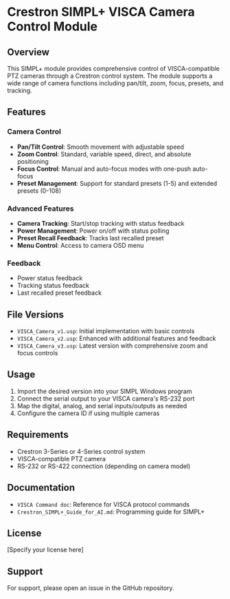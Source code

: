 # Crestron SIMPL+ VISCA Camera Control Module

## Overview
This SIMPL+ module provides comprehensive control of VISCA-compatible PTZ cameras through a Crestron control system. The module supports a wide range of camera functions including pan/tilt, zoom, focus, presets, and tracking.

## Features

### Camera Control
- **Pan/Tilt Control**: Smooth movement with adjustable speed
- **Zoom Control**: Standard, variable speed, direct, and absolute positioning
- **Focus Control**: Manual and auto-focus modes with one-push auto-focus
- **Preset Management**: Support for standard presets (1-5) and extended presets (0-108)

### Advanced Features
- **Camera Tracking**: Start/stop tracking with status feedback
- **Power Management**: Power on/off with status polling
- **Preset Recall Feedback**: Tracks last recalled preset
- **Menu Control**: Access to camera OSD menu

### Feedback
- Power status feedback
- Tracking status feedback
- Last recalled preset feedback

## File Versions
- `VISCA_Camera_v1.usp`: Initial implementation with basic controls
- `VISCA_Camera_v2.usp`: Enhanced with additional features and feedback
- `VISCA_Camera_v3.usp`: Latest version with comprehensive zoom and focus controls

## Usage
1. Import the desired version into your SIMPL Windows program
2. Connect the serial output to your VISCA camera's RS-232 port
3. Map the digital, analog, and serial inputs/outputs as needed
4. Configure the camera ID if using multiple cameras

## Requirements
- Crestron 3-Series or 4-Series control system
- VISCA-compatible PTZ camera
- RS-232 or RS-422 connection (depending on camera model)

## Documentation
- `VISCA Command doc`: Reference for VISCA protocol commands
- `Crestron_SIMPL+_Guide_for_AI.md`: Programming guide for SIMPL+

## License
[Specify your license here]

## Support
For support, please open an issue in the GitHub repository.
